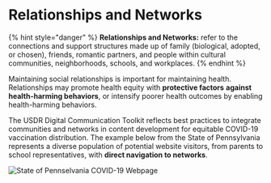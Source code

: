 # Relationships and Networks

{% hint style="danger" %}
**Relationships and Networks:** refer to the connections and support structures made up of family \(biological, adopted, or chosen\), friends, romantic partners, and people within cultural communities, neighborhoods, schools, and workplaces.
{% endhint %}

Maintaining social relationships is important for maintaining health. Relationships may promote health equity with **protective factors** **against health-harming behaviors**, or intensify poorer health outcomes by enabling health-harming behaviors.

The USDR Digital Communication Toolkit reflects best practices to integrate communities and networks in content development for equitable COVID-19 vaccination distribution. The example below from the State of Pennsylvania represents a diverse population of potential website visitors, from parents to school representatives, with **direct navigation to networks**. 

![State of Pennselvania COVID-19 Webpage](https://lh4.googleusercontent.com/4jlnm9tndFEpPLNv_SCBPIlpZkB26LZMLr9Z3N2-zdW9BM6g9sVVGwmn5tuqEhahgjEmzKkOnEX83V6REtqGT2xfhuaUwMx9OwASAeRwQT1JCsbBBYpRCc8TTZJzvOhO0etIfmmH)

  


